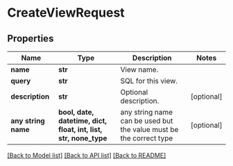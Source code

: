 # CreateViewRequest


## Properties
Name | Type | Description | Notes
------------ | ------------- | ------------- | -------------
**name** | **str** | View name. | 
**query** | **str** | SQL for this view. | 
**description** | **str** | Optional description. | [optional] 
**any string name** | **bool, date, datetime, dict, float, int, list, str, none_type** | any string name can be used but the value must be the correct type | [optional]

[[Back to Model list]](../README.md#documentation-for-models) [[Back to API list]](../README.md#documentation-for-api-endpoints) [[Back to README]](../README.md)



